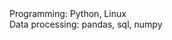 <!DOCTYPE html>
<html lang="en">
<head>
    <meta charset="UTF-8">
    <meta name="viewport" content="width=device-width, initial-scale=1.0">
    <title>My Portfolio</title>
    <link rel="stylesheet" href="styles.css">
</head>
<body>
    <div class="skills">
        <div class="category">Programming:
            <span class="items">Python, Linux</span>
        </div>
        <div class="category">Data processing:
            <span class="items">pandas, sql, numpy</span>
        </div>
    </div>
</body>
</html>
